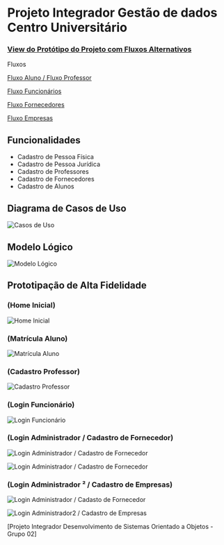 # Projeto Integrador Gestão de dados Centro Universitário

### [View do Protótipo do Projeto com Fluxos Alternativos](https://www.figma.com/file/S0VCrBGxopMkgTaid0Mg1P/Untitled?type=design&node-id=0%3A1&mode=design&t=pS3ZIQym9oFMm2PH-1)

Fluxos

[Fluxo Aluno / Fluxo Professor](https://www.figma.com/proto/S0VCrBGxopMkgTaid0Mg1P/Untitled?type=design&node-id=1-450&t=BvryePZ4eaEDBPiy-8&scaling=min-zoom&page-id=0%3A1&starting-point-node-id=1%3A450&hide-ui=1)

[Fluxo Funcionários ](https://www.figma.com/proto/S0VCrBGxopMkgTaid0Mg1P/Untitled?type=design&node-id=1-92&t=gHedtwp1mcoKLWmO-8&scaling=min-zoom&page-id=0%3A1&starting-point-node-id=1%3A450&hide-ui=1)

[Fluxo Fornecedores ](https://www.figma.com/proto/S0VCrBGxopMkgTaid0Mg1P/Untitled?node-id=1-228&scaling=min-zoom&page-id=0%3A1&starting-point-node-id=1%3A450&hide-ui=1&t=JWWAXJRc0J6g4sfj-8)

[Fluxo Empresas](https://www.figma.com/proto/S0VCrBGxopMkgTaid0Mg1P/Untitled?node-id=1-160&scaling=min-zoom&page-id=0%3A1&starting-point-node-id=1%3A450&hide-ui=1&t=Adonb99VKblKt5IU-8)

## Funcionalidades

* Cadastro de Pessoa Física
* Cadastro de Pessoa Jurídica
* Cadastro de Professores
* Cadastro de Fornecedores
* Cadastro de Alunos

## Diagrama de Casos de Uso
![Casos de Uso](https://github.com/yonnnah/Projeto-Integrador/blob/main/Diagrama%20de%20Casos%20De%20uso.jpg)

## Modelo Lógico
![Modelo Lógico](https://github.com/yonnnah/Projeto-Integrador/blob/main/Modelo%20L%C3%B3gico.jpg)

## Prototipação de Alta Fidelidade
### (Home Inicial)
![Home Inicial](https://github.com/yonnnah/Projeto-Integrador/blob/main/Prototipa%C3%A7%C3%A3o%20de%20Alta%20Fidelidade.jpg)

### (Matrícula Aluno)
![Matrícula Aluno](https://github.com/yonnnah/Projeto-Integrador/blob/main/EscolhaSeuCurso.jpg)

### (Cadastro Professor)
![Cadastro Professor](https://github.com/yonnnah/Projeto-Integrador/blob/main/CadastrodeProfessor.jpg)

### (Login Funcionário)
![Login Funcionário](https://github.com/yonnnah/Projeto-Integrador/blob/main/LoginFluxoFuncion%C3%A1rios.jpg)

### (Login Administrador / Cadastro de Fornecedor)
![Login Administrador / Cadastro de Fornecedor](https://github.com/yonnnah/Projeto-Integrador/blob/main/FluxoADMCadastrarFornecedor.jpg)

![Login Administrador / Cadastro de Fornecedor](https://github.com/yonnnah/Projeto-Integrador/blob/main/FluxoADMCadastrarFornecedorDados.jpg)

### (Login Administrador ²  / Cadastro de Empresas)
![Login Administrador / Cadasto de Fornecedor](https://github.com/yonnnah/Projeto-Integrador/blob/main/FluxoADMCadastrarFornecedor.jpg)

![Login Administrador2 / Cadastro de Empresas](https://github.com/yonnnah/Projeto-Integrador/blob/main/FluxoADMCadastrarEmpresasDados.jpg)


[Projeto Integrador Desenvolvimento de Sistemas Orientado a Objetos - Grupo 02]
